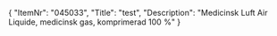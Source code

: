 {
  "ItemNr": "045033",
  "Title": "test",
  "Description": "Medicinsk Luft Air Liquide, medicinsk gas, komprimerad 100 %"
}